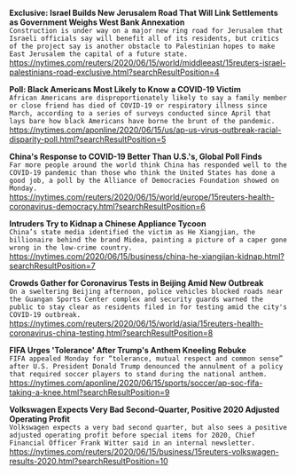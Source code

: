 **Exclusive: Israel Builds New Jerusalem Road That Will Link Settlements as Government Weighs West Bank Annexation**\
`Construction is under way on a major new ring road for Jerusalem that Israeli officials say will benefit all of its residents, but critics of the project say is another obstacle to Palestinian hopes to make East Jerusalem the capital of a future state.`\
https://nytimes.com/reuters/2020/06/15/world/middleeast/15reuters-israel-palestinians-road-exclusive.html?searchResultPosition=4

**Poll: Black Americans Most Likely to Know a COVID-19 Victim**\
`African Americans are disproportionately likely to say a family member or close friend has died of COVID-19 or respiratory illness since March, according to a series of surveys conducted since April that lays bare how black Americans have borne the brunt of the pandemic.`\
https://nytimes.com/aponline/2020/06/15/us/ap-us-virus-outbreak-racial-disparity-poll.html?searchResultPosition=5

**China's Response to COVID-19 Better Than U.S.'s, Global Poll Finds**\
`Far more people around the world think China has responded well to the COVID-19 pandemic than those who think the United States has done a good job, a poll by the Alliance of Democracies Foundation showed on Monday.`\
https://nytimes.com/reuters/2020/06/15/world/europe/15reuters-health-coronavirus-democracy.html?searchResultPosition=6

**Intruders Try to Kidnap a Chinese Appliance Tycoon**\
`China’s state media identified the victim as He Xiangjian, the billionaire behind the brand Midea, painting a picture of a caper gone wrong in the low-crime country.`\
https://nytimes.com/2020/06/15/business/china-he-xiangjian-kidnap.html?searchResultPosition=7

**Crowds Gather for Coronavirus Tests in Beijing Amid New Outbreak**\
`On a sweltering Beijing afternoon, police vehicles blocked roads near the Guangan Sports Center complex and security guards warned the public to stay clear as residents filed in for testing amid the city's COVID-19 outbreak.`\
https://nytimes.com/reuters/2020/06/15/world/asia/15reuters-health-coronavirus-china-testing.html?searchResultPosition=8

**FIFA Urges 'Tolerance' After Trump's Anthem Kneeling Rebuke**\
`FIFA appealed Monday for “tolerance, mutual respect and common sense” after U.S. President Donald Trump denounced the annulment of a policy that required soccer players to stand during the national anthem.`\
https://nytimes.com/aponline/2020/06/15/sports/soccer/ap-soc-fifa-taking-a-knee.html?searchResultPosition=9

**Volkswagen Expects Very Bad Second-Quarter, Positive 2020 Adjusted Operating Profit**\
`Volkswagen expects a very bad second quarter, but also sees a positive adjusted operating profit before special items for 2020, Chief Financial Officer Frank Witter said in an internal newsletter.`\
https://nytimes.com/reuters/2020/06/15/business/15reuters-volkswagen-results-2020.html?searchResultPosition=10


